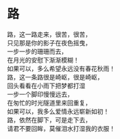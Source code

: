 # 路
路，这一路走来，很苦，很苦，  
只见那是你的影子在夜色摇曳，  
一步一步的珊珊而去，  
在月光的安慰下渐渐模糊！  
如果可以，多么希望永远没有春花秋雨！  
路，这一条路很是崎岖，很是崎岖，  
回头看看在小雨下把梦都打湿  
一步一个脚印慢慢远去，  
在匆忙的时光隧道里来回重复，  
如果可以，我多么爱情永远崭新如初！  
路，依然在脚下，可是走下去，  
请君不要回眸，莫催泪水打湿我的衣服！  


